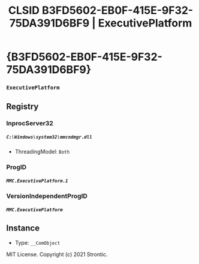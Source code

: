 ﻿---
title: "CLSID B3FD5602-EB0F-415E-9F32-75DA391D6BF9 | ExecutivePlatform"
excerpt: What is COM-Object CLSID B3FD5602-EB0F-415E-9F32-75DA391D6BF9?
---

# {B3FD5602-EB0F-415E-9F32-75DA391D6BF9}

### `ExecutivePlatform`

## Registry


### InprocServer32

##### `C:\Windows\system32\mmcndmgr.dll`
* ThreadingModel: `Both`

### ProgID

##### `MMC.ExecutivePlatform.1`

### VersionIndependentProgID

##### `MMC.ExecutivePlatform`

## Instance

* Type: `__ComObject`

MIT License. Copyright (c) 2021 Strontic.


